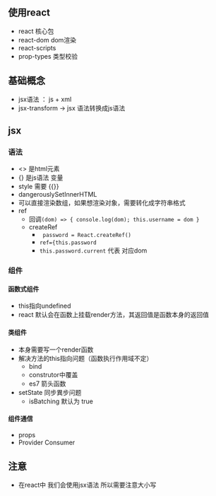 ## 使用react
- react  核心包
- react-dom dom渲染                    
- react-scripts
- prop-types  类型校验

## 基础概念
- jsx语法 ： js + xml
- jsx-transform -> jsx 语法转换成js语法

## jsx
### 语法
- <> 是html元素
- {} 是js语法 变量
- style 需要 {{}}
- dangerouslySetInnerHTML
- 可以直接渲染数组，如果想渲染对象，需要转化成字符串格式
- ref
    - 回调`(dom) => {
              console.log(dom);
              this.username = dom
            }`
    - createRef
        - ` password = React.createRef()`
        - `ref={this.password`
        - `this.password.current`  代表 对应dom

### 组件
#### 函数式组件
- this指向undefined
- react 默认会在函数上挂载render方法，其返回值是函数本身的返回值

#### 类组件
- 本身需要写一个render函数
- 解决方法的this指向问题（函数执行作用域不定）
    - bind
    - construtor中覆盖
    - es7 箭头函数
- setState 同步異步问题
    - isBatching 默认为 true

#### 组件通信
- props
- Provider Consumer

## 注意
- 在react中 我们会使用jsx语法  所以需要注意大小写